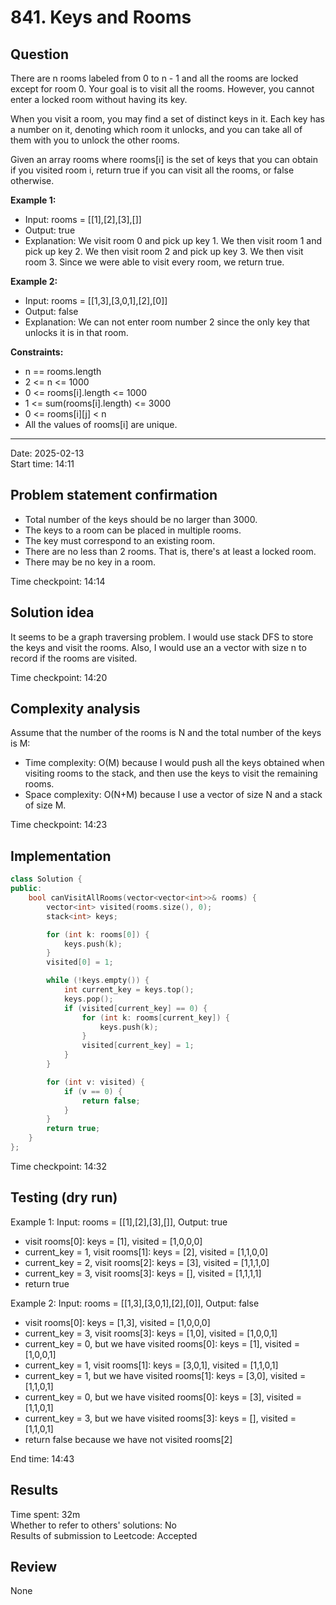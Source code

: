 # 841. Keys and Rooms

## Question

There are n rooms labeled from 0 to n - 1 and all the rooms are locked except for room 0. Your goal is to visit all the rooms. However, you cannot enter a locked room without having its key.  

When you visit a room, you may find a set of distinct keys in it. Each key has a number on it, denoting which room it unlocks, and you can take all of them with you to unlock the other rooms.  

Given an array rooms where rooms[i] is the set of keys that you can obtain if you visited room i, return true if you can visit all the rooms, or false otherwise.  

**Example 1:**  
- Input: rooms = [[1],[2],[3],[]]
- Output: true
- Explanation: We visit room 0 and pick up key 1. We then visit room 1 and pick up key 2. We then visit room 2 and pick up key 3. We then visit room 3. Since we were able to visit every room, we return true.

**Example 2:**  
- Input: rooms = [[1,3],[3,0,1],[2],[0]]
- Output: false
- Explanation: We can not enter room number 2 since the only key that unlocks it is in that room.

**Constraints:**  
- n == rooms.length
- 2 <= n <= 1000
- 0 <= rooms[i].length <= 1000
- 1 <= sum(rooms[i].length) <= 3000
- 0 <= rooms[i][j] < n
- All the values of rooms[i] are unique.

---
Date: 2025-02-13  
Start time: 14:11  

## Problem statement confirmation

- Total number of the keys should be no larger than 3000.
- The keys to a room can be placed in multiple rooms.
- The key must correspond to an existing room.
- There are no less than 2 rooms. That is, there's at least a locked room.
- There may be no key in a room.

Time checkpoint: 14:14  

## Solution idea

It seems to be a graph traversing problem. I would use stack DFS to store the keys and visit the rooms. Also, I would use an a vector with size n to record if the rooms are visited.  

Time checkpoint: 14:20  

## Complexity analysis

Assume that the number of the rooms is N and the total number of the keys is M:
- Time complexity: O(M) because I would push all the keys obtained when visiting rooms to the stack, and then use the keys to visit the remaining rooms.
- Space complexity: O(N+M) because I use a vector of size N and a stack of size M.

Time checkpoint: 14:23  

## Implementation

```cpp
class Solution {
public:
    bool canVisitAllRooms(vector<vector<int>>& rooms) {
        vector<int> visited(rooms.size(), 0);
        stack<int> keys;

        for (int k: rooms[0]) {
            keys.push(k);
        }
        visited[0] = 1;

        while (!keys.empty()) {
            int current_key = keys.top();
            keys.pop();
            if (visited[current_key] == 0) {
                for (int k: rooms[current_key]) {
                    keys.push(k);
                }
                visited[current_key] = 1;
            }
        }

        for (int v: visited) {
            if (v == 0) {
                return false;
            }
        }
        return true;
    }
};
```

Time checkpoint: 14:32  

## Testing (dry run)

Example 1: Input: rooms = [[1],[2],[3],[]], Output: true
- visit rooms[0]: keys = [1], visited = [1,0,0,0]
- current_key = 1, visit rooms[1]: keys = [2], visited = [1,1,0,0]
- current_key = 2, visit rooms[2]: keys = [3], visited = [1,1,1,0]
- current_key = 3, visit rooms[3]: keys = [], visited = [1,1,1,1]
- return true

Example 2: Input: rooms = [[1,3],[3,0,1],[2],[0]], Output: false
- visit rooms[0]: keys = [1,3], visited = [1,0,0,0]
- current_key = 3, visit rooms[3]: keys = [1,0], visited = [1,0,0,1]
- current_key = 0, but we have visited rooms[0]: keys = [1], visited = [1,0,0,1]
- current_key = 1, visit rooms[1]: keys = [3,0,1], visited = [1,1,0,1]
- current_key = 1, but we have visited rooms[1]: keys = [3,0], visited = [1,1,0,1]
- current_key = 0, but we have visited rooms[0]: keys = [3], visited = [1,1,0,1]
- current_key = 3, but we have visited rooms[3]: keys = [], visited = [1,1,0,1]
- return false because we have not visited rooms[2]

End time: 14:43  

## Results

Time spent: 32m   
Whether to refer to others' solutions: No  
Results of submission to Leetcode: Accepted  

## Review

None
